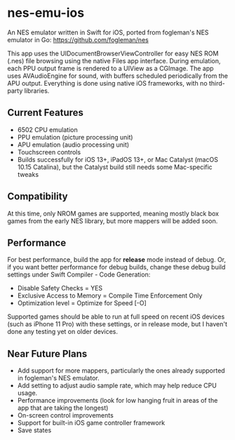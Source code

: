 #  nes-emu-ios

An NES emulator written in Swift for iOS, ported from fogleman's NES emulator in Go: https://github.com/fogleman/nes

This app uses the UIDocumentBrowserViewController for easy NES ROM (.nes) file browsing using the native Files app interface.  During emulation, each PPU output frame is rendered to a UIView as a CGImage.  The app uses AVAudioEngine for sound, with buffers scheduled periodically from the APU output.  Everything is done using native iOS frameworks, with no third-party libraries.

## Current Features
- 6502 CPU emulation
- PPU emulation (picture processing unit)
- APU emulation (audio processing unit)
- Touchscreen controls
- Builds successfully for iOS 13+, iPadOS 13+, or Mac Catalyst (macOS 10.15 Catalina), but the Catalyst build still needs some Mac-specific tweaks

## Compatibility 
At this time, only NROM games are supported, meaning mostly black box games from the early NES library, but more mappers will be added soon.

## Performance
For best performance, build the app for **release** mode instead of debug.  Or, if you want better performance for debug builds, change these debug build settings under Swift Compiler - Code Generation:
- Disable Safety Checks = YES
- Exclusive Access to Memory = Compile Time Enforcement Only
- Optimization level = Optimize for Speed [-O]

Supported games should be able to run at full speed on recent iOS devices (such as iPhone 11 Pro) with these settings, or in release mode, but I haven't done any testing yet on older devices.

## Near Future Plans
- Add support for more mappers, particularly the ones already supported in fogleman's NES emulator.
- Add setting to adjust audio sample rate, which may help reduce CPU usage.
- Performance improvements (look for low hanging fruit in areas of the app that are taking the longest)
- On-screen control improvements
- Support for built-in iOS game controller framework
- Save states
